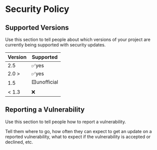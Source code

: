 # Security Policy

## Supported Versions

Use this section to tell people about which versions of your project are
currently being supported with security updates.

| Version | Supported          |
| ------- | ------------------ |
| 2.5     | ✅yes             |
| 2.0 >   | ✅yes             |
| 1.5     | 🟨unofficial      |
| < 1.3   | ❌                |

## Reporting a Vulnerability

Use this section to tell people how to report a vulnerability.

Tell them where to go, how often they can expect to get an update on a
reported vulnerability, what to expect if the vulnerability is accepted or
declined, etc.
